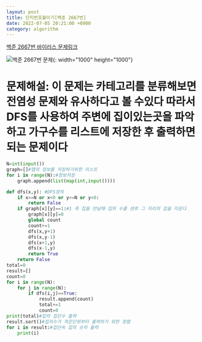 ```yaml
---
layout: post
title: 단지번호붙이기[백준 2667번]
date: 2022-07-05 20:21:00 +0900
category: algorithm
---
```


[백준 2667번 바이러스 문제링크](https://www.acmicpc.net/problem/2667)

![백준 2667번 문제](https://user-images.githubusercontent.com/77001421/177326030-8df23f04-b17e-4b37-abe6-06255c025044.png){: width="1000" height="1000"}

# 문제해설: 이 문제는 카테고리를 분류해보면 전염성 문제와 유사하다고 볼 수있다 따라서 DFS를 사용하여 주변에 집이있는곳을 파악하고 가구수를 리스트에 저장한 후 출력하면 되는 문제이다

```python
N=int(input())
graph=[]#맵의 정보를 저장하기위한 리스트
for i in range(N):#정보저장
    graph.append(list(map(int,input())))

def dfs(x,y): #DFS정의
    if x>=N or x<0 or y>=N or y<0:
        return False
    if graph[x][y]==1:#1 즉 집을 만날때 집의 수를 센후 그 자리의 집을 지운다
        graph[x][y]=0
        global count
        count+=1
        dfs(x,y+1)
        dfs(x,y-1)
        dfs(x+1,y)
        dfs(x-1,y)
        return True
    return False
total=0
result=[] 
count=0
for i in range(N):  
    for j in range(N):
        if dfs(i,j)==True:
            result.append(count)
            total+=1
            count=0
print(total)#집의 집단수 출력 
result.sort()#집의수가 적은단위부터 출력하기 위한 정렬 
for i in result:#집단속 집의 숫자 출력 
    print(i)

```